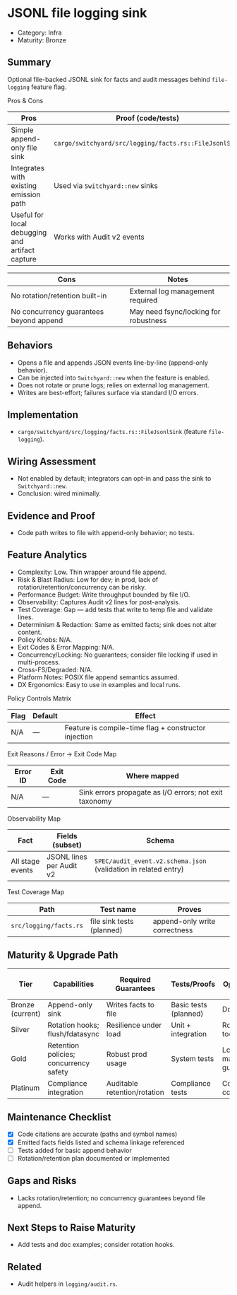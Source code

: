 # JSONL file logging sink

- Category: Infra
- Maturity: Bronze

## Summary

Optional file-backed JSONL sink for facts and audit messages behind `file-logging` feature flag.

Pros & Cons

| Pros | Proof (code/tests) |
| --- | --- |
| Simple append-only file sink | `cargo/switchyard/src/logging/facts.rs::FileJsonlSink` |
| Integrates with existing emission path | Used via `Switchyard::new` sinks |
| Useful for local debugging and artifact capture | Works with Audit v2 events |

| Cons | Notes |
| --- | --- |
| No rotation/retention built-in | External log management required |
| No concurrency guarantees beyond append | May need fsync/locking for robustness |

## Behaviors

- Opens a file and appends JSON events line-by-line (append-only behavior).
- Can be injected into `Switchyard::new` when the feature is enabled.
- Does not rotate or prune logs; relies on external log management.
- Writes are best-effort; failures surface via standard I/O errors.

## Implementation

- `cargo/switchyard/src/logging/facts.rs::FileJsonlSink` (feature `file-logging`).

## Wiring Assessment

- Not enabled by default; integrators can opt-in and pass the sink to `Switchyard::new`.
- Conclusion: wired minimally.

## Evidence and Proof

- Code path writes to file with append-only behavior; no tests.

## Feature Analytics

- Complexity: Low. Thin wrapper around file append.
- Risk & Blast Radius: Low for dev; in prod, lack of rotation/retention/concurrency can be risky.
- Performance Budget: Write throughput bounded by file I/O.
- Observability: Captures Audit v2 lines for post-analysis.
- Test Coverage: Gap — add tests that write to temp file and validate lines.
- Determinism & Redaction: Same as emitted facts; sink does not alter content.
- Policy Knobs: N/A.
- Exit Codes & Error Mapping: N/A.
- Concurrency/Locking: No guarantees; consider file locking if used in multi-process.
- Cross-FS/Degraded: N/A.
- Platform Notes: POSIX file append semantics assumed.
- DX Ergonomics: Easy to use in examples and local runs.

Policy Controls Matrix

| Flag | Default | Effect |
| --- | --- | --- |
| N/A | — | Feature is compile-time flag + constructor injection |

Exit Reasons / Error → Exit Code Map

| Error ID | Exit Code | Where mapped |
| --- | --- | --- |
| N/A | — | Sink errors propagate as I/O errors; not exit taxonomy |

Observability Map

| Fact | Fields (subset) | Schema |
| --- | --- | --- |
| All stage events | JSONL lines per Audit v2 | `SPEC/audit_event.v2.schema.json` (validation in related entry) |

Test Coverage Map

| Path | Test name | Proves |
| --- | --- | --- |
| `src/logging/facts.rs` | file sink tests (planned) | append-only write correctness |

## Maturity & Upgrade Path

| Tier | Capabilities | Required Guarantees | Tests/Proofs | Ops/Tooling | Relationship to Previous Tier |
| --- | --- | --- | --- | --- | --- |
| Bronze (current) | Append-only sink | Writes facts to file | Basic tests (planned) | Docs | Additive |
| Silver | Rotation hooks; flush/fdatasync | Resilience under load | Unit + integration | Rotation tooling | Additive |
| Gold | Retention policies; concurrency safety | Robust prod usage | System tests | Log management guidance | Additive |
| Platinum | Compliance integration | Auditable retention/rotation | Compliance tests | Continuous compliance | Additive |

## Maintenance Checklist

- [x] Code citations are accurate (paths and symbol names)
- [x] Emitted facts fields listed and schema linkage referenced
- [ ] Tests added for basic append behavior
- [ ] Rotation/retention plan documented or implemented

## Gaps and Risks

- Lacks rotation/retention; no concurrency guarantees beyond file append.

## Next Steps to Raise Maturity

- Add tests and doc examples; consider rotation hooks.

## Related

- Audit helpers in `logging/audit.rs`.
